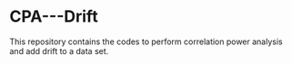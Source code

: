 # CPA---Drift

This repository contains the codes to perform correlation power analysis and add drift to a data set.
